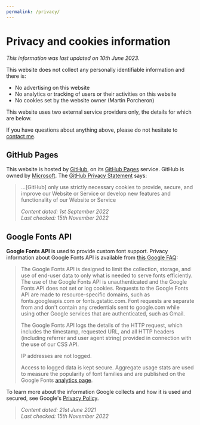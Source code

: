 ```yaml
---
permalink: /privacy/
---
```


# Privacy and cookies information

*This information was last updated on 10th June 2023.*

This website does not collect any personally identifiable information and there is:

* No advertising on this website
* No analytics or tracking of users or their activities on this website
* No cookies set by the website owner (Martin Porcheron)

This website uses two external service providers only, the details for which are below.

If you have questions about anything above, please do not hesitate to [contact me](/contact "My contact details").

<!-- section -->

## GitHub Pages

This website is hosted by [GitHub](https://github.com "The main GitHub website"), on its [GitHub Pages](https://pages.github.com "Information about the GitHub Pages service") service. GitHub is owned by [Microsoft](https://www.microsoft.com/ "Microsoft homepage"). The [GitHub Privacy Statement](https://docs.github.com/en/site-policy/privacy-policies/github-privacy-statement#additional-services "Read the Additional Services section of the GitHub Privacy Statement") says:

> ...[GitHub] only use strictly necessary cookies to provide, secure, and improve our Website or Service or develop new features and functionality of our Website or Service
>
> *Content dated: 1st September 2022*<br>
> *Last checked: 15th November 2022*

<!-- section -->

## Google Fonts API

**Google Fonts API** is used to provide custom font support. Privacy information about Google Fonts API is available from [this Google FAQ](https://developers.google.com/fonts/faq2#what_does_using_the_google_fonts_api_mean_for_the_privacy_of_my_users "Privacy information about Google Fonts"):

> The Google Fonts API is designed to limit the collection, storage, and use of end-user data to only what is needed to serve fonts efficiently. The use of the Google Fonts API is unauthenticated and the Google Fonts API does not set or log cookies. Requests to the Google Fonts API are made to resource-specific domains, such as fonts.googleapis.com or fonts.gstatic.com. Font requests are separate from and don't contain any credentials sent to google.com while using other Google services that are authenticated, such as Gmail.
>
> The Google Fonts API logs the details of the HTTP request, which includes the timestamp, requested URL, and all HTTP headers (including referrer and user agent string) provided in connection with the use of our CSS API.
> 
> IP addresses are not logged.
>
> Access to logged data is kept secure. Aggregate usage stats are used to measure the popularity of font families and are published on the Google Fonts [analytics page](https://fonts.google.com/analytics "Statistics about Google Fonts").
> 
To learn more about the information Google collects and how it is used and secured, see Google's [Privacy Policy](https://policies.google.com/privacy "Google's Privacy Policy").
>
> *Content dated: 21st June 2021<br>
> Last checked: 15th November 2022*

<!-- 
## YouTube

This website occasionally includes videos that are hosted on the [YouTube](https://www.youtube.com/ "YouTube") service. YouTube is owned by [Google](https://www.google.com/ "Google").

By default, videos are not embedded on webpages, but instead a placeholder is displayed. Clicking on this placeholder (which says '_Load YouTube video_') will embed the video in the webpage using a 'privacy-enhanced mode'. YouTube states this embedded video will not [influence your user experience](https://support.google.com/youtube/answer/171780?hl=en-GB#zippy=%2Cturn-on-privacy-enhanced-mode "Google FAQ on Privacy-Enhanced Mode"):

> The privacy-enhanced mode of the YouTube embedded player prevents the use of views of embedded YouTube content from influencing the viewer's browsing experience on YouTube. This means that the view of a video shown in the privacy-enhanced mode of the embedded player will not be used to personalise the YouTube browsing experience, either within your privacy-enhanced mode embedded player or in the viewer's subsequent YouTube viewing experience. 
>
> If ads are served on a video shown in the privacy-enhanced mode of the embedded player, those ads will likewise be non-personalised. In addition, the view of a video shown in the privacy-enhanced mode of the embedded player will not be used to personalise advertising shown to the viewer outside of your site or app.
>
> Content dated: _undated_<br>
> Last checked: 15th November 2022

Please note however, that there are privacy implications of loading embedded content—this is like loading a webpage normally in your browser and carries all the same risks. As such, interaction with any embedded video is subject to [Google's Privacy Policy](https://policies.google.com/privacy?hl=en-GB "YouTube's privacy guidelines"). Therefore, although your use of the embedded video may not influence your user experience on YouTube, Google may sitll collect personally identifiable information.
 -->
